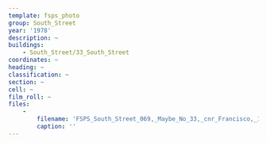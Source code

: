 ```yaml
---
template: fsps_photo
group: South_Street
year: '1978'
description: ~
buildings:
    - South_Street/33_South_Street
coordinates: ~
heading: ~
classification: ~
section: ~
cell: ~
film_roll: ~
files:
    -
        filename: 'FSPS_South_Street_069,_Maybe_No_33,_cnr_Francisco,_17-5-A,_1978.png'
        caption: ''
---
```

